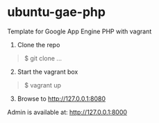 # ubuntu-gae-php
Template for Google App Engine PHP with vagrant

1. Clone the repo
> $ git clone ...

2. Start the vagrant box
> $ vagrant up

3. Browse to http://127.0.0.1:8080


Admin is available at:
http://127.0.0.1:8000



